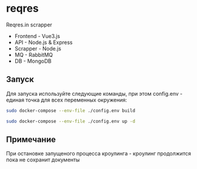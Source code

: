 # reqres
Reqres.in scrapper
* Frontend - Vue3.js
* API - Node.js & Express
* Scrapper - Node.js
* MQ - RabbitMQ
* DB - MongoDB

## Запуск
Для запуска используйте следующие команды, при этом config.env - единая точка для всех переменных окружения:

```bash
sudo docker-compose --env-file ./config.env build

sudo docker-compose --env-file ./config.env up -d
```

## Примечание
При остановке запущеного процесса кроулинга - кроулинг продолжится пока не сохранит документы